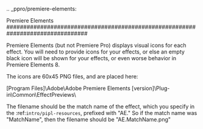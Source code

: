 .. _ppro/premiere-elements:

Premiere Elements
################################################################################

Premiere Elements (but not Premiere Pro) displays visual icons for each effect. You will need to provide icons for your effects, or else an empty black icon will be shown for your effects, or even worse behavior in Premiere Elements 8.

The icons are 60x45 PNG files, and are placed here:

[Program Files]\Adobe\Adobe Premiere Elements [version]\Plug-in\Common\EffectPreviews\

The filename should be the match name of the effect, which you specify in the :ref:`intro/pipl-resources`, prefixed with "AE." So if the match name was "MatchName", then the filename should be "AE.MatchName.png"
